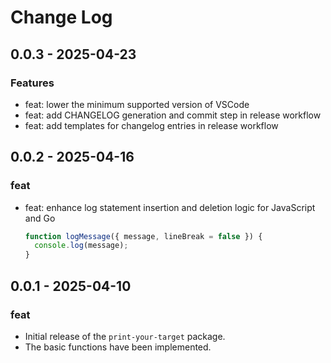 # Change Log

## 0.0.3 - 2025-04-23

### Features

- feat: lower the minimum supported version of VSCode
- feat: add CHANGELOG generation and commit step in release workflow
- feat: add templates for changelog entries in release workflow

## 0.0.2 - 2025-04-16

### feat

- feat: enhance log statement insertion and deletion logic for JavaScript and Go

  ```javascript
  function logMessage({ message, lineBreak = false }) {
    console.log(message);
  }
  ```

## 0.0.1 - 2025-04-10

### feat

- Initial release of the `print-your-target` package.
- The basic functions have been implemented.
